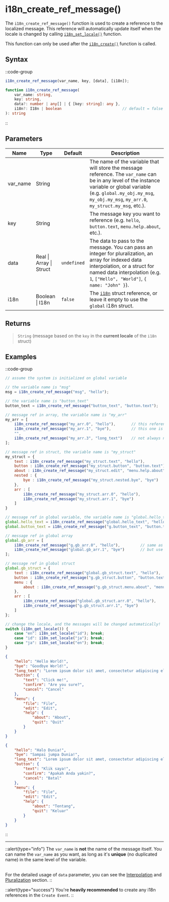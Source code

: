# i18n_create_ref_message()

The `i18n_create_ref_message()` function is used to create a reference to the localized message. This reference will automatically update itself when the locale is changed by calling [`i18n_set_locale()`](/v0/api-reference/functions/i18n-set-locale) function.

This function can only be used after the [`i18n_create()`](/v0/api-reference/functions/i18n-create) function is called.

## Syntax

::code-group
```js [Usage]
i18n_create_ref_message(var_name, key, [data], [i18n]);
```

```ts [Signature]
function i18n_create_ref_message(
    var_name: string,
    key: string,
    data?: number | any[] | { [key: string]: any },
    i18n?: I18n | boolean                           // default = false (using global i18n struct)
): string
```
::

## Parameters

| Name         | Type              | Default      | Description |
|--------------|-------------------|--------------|-------------|
| var_name     | String            |              | The name of the variable that will store the message reference. The `var_name` can be in any level of the instance variable or global variable (e.g. `global.my_obj.my_msg`, `my_obj.my_msg`, `my_arr.0`, `my_struct.my_msg`, etc.). |
| key          | String            |              | The message key you want to reference (e.g. `hello`, `button.text`, `menu.help.about`, etc.). |
| data         | Real \| Array \| Struct | `undefined` | The data to pass to the message. You can pass an integer for pluralization, an array for indexed data interpolation, or a struct for named data interpolation (e.g. `1`, `["Hello", "World"]`, `{ name: "John" }`). |
| i18n         | Boolean \| I18n | `false`      | The [`i18n`](/v0/api-reference/functions/i18n-create) struct reference, or leave it empty to use the `global` i18n struct. |

## Returns

> `String` (message based on the `key` in the **current locale** of the `i18n` struct)

## Examples

::code-group
```js [Create Event]
// assume the system is initialized on global variable

// the variable name is "msg"
msg = i18n_create_ref_message("msg", "hello");      

// the variable name is "button_text"
button_text = i18n_create_ref_message("button_text", "button.text");

// message ref in array, the variable name is "my_arr"
my_arr = [
    i18n_create_ref_message("my_arr.0", "hello"),       // this reference is created in index 0
    i18n_create_ref_message("my_arr.1", "bye"),         // this one is in index 1, separate the array index with dot "."
    "",
    i18n_create_ref_message("my_arr.3", "long_text")    // not always need to be created consecutively
];

// message ref in struct, the variable name is "my_struct"
my_struct = {
    text : i18n_create_ref_message("my_struct.text", "hello"),                // the key is "hello"
    button : i18n_create_ref_message("my_struct.button", "button.text"),      // the var_name is this struct member name
    about : i18n_create_ref_message("my_struct.edit", "menu.help.about"),     // separate the struct member with dot "."
    nested : {
        bye : i18n_create_ref_message("my_struct.nested.bye", "bye")          // you can nest the struct as deep as you want
    },
    arr : [
        i18n_create_ref_message("my_struct.arr.0", "hello"),                  // you can also create the reference in array
        i18n_create_ref_message("my_struct.arr.1", "bye")
    ]
}

// message ref in global variable, the variable name is "global.hello_text"
global.hello_text = i18n_create_ref_message("global.hello_text", "hello");      // use "global" keyword like you're defining a global variable
global.button_text = i18n_create_ref_message("g.button_text", "button.text");   // you can use "g." shorthand for "global."

// message ref in global array
global.gb_arr = [
    i18n_create_ref_message("g.gb_arr.0", "hello"),         // same as you're creating the reference in instance variable,
    i18n_create_ref_message("global.gb_arr.1", "bye")       // but use "global." or "g." as the prefix
];

// message ref in global struct
global.gb_struct = {
    text : i18n_create_ref_message("global.gb_struct.text", "hello"),           // same as you're creating the reference in instance variable,
    button : i18n_create_ref_message("g.gb_struct.button", "button.text"),      // but use "global." or "g." as the prefix
    menu : {
        about : i18n_create_ref_message("g.gb_struct.menu.about", "menu.help.about")   // a nested struct in global struct
    },
    arr : [
        i18n_create_ref_message("global.gb_struct.arr.0", "hello"),            // you can also create the reference in array
        i18n_create_ref_message("g.gb_struct.arr.1", "bye")
    ]
};
```

```js [Key Pressed - Space]
// change the locale, and the messages will be changed automatically!
switch (i18n_get_locale()) {
    case "en": i18n_set_locale("id"); break;
    case "id": i18n_set_locale("ja"); break;
    case "ja": i18n_set_locale("en"); break;
}
```

```json [en.json]
{
    "hello": "Hello World!",
    "bye": "Goodbye World!",
    "long_text": "Lorem ipsum dolor sit amet, consectetur adipiscing elit. Sed do eiusmod tempor incididunt ut labore et dolore magna aliqua.",
    "button": {
        "text": "Click me!",
        "confirm": "Are you sure?",
        "cancel": "Cancel"
    },
    "menu": {
        "file": "File",
        "edit": "Edit",
        "help": {
            "about": "About",
            "quit": "Quit"
        }
    }
}
```

```json [id.json]
{
    "hello": "Halo Dunia!",
    "bye": "Sampai jumpa Dunia!",
    "long_text": "Lorem ipsum dolor sit amet, consectetur adipiscing elit. Sed do eiusmod tempor incididunt ut labore et dolore magna aliqua.",
    "button": {
        "text": "Klik saya!",
        "confirm": "Apakah Anda yakin?",
        "cancel": "Batal"
    },
    "menu": {
        "file": "File",
        "edit": "Edit",
        "help": {
            "about": "Tentang",
            "quit": "Keluar"
        }
    }
}
```
::

---

::alert{type="info"}
The `var_name` is **not** the name of the message itself. You can name the `var_name` as you want, as long as it's **unique** (no duplicated name) in the same level of the variable. <br> <br>

For the detailed usage of `data` parameter, you can see the [Interpolation](/v0/usage/interpolation) and [Pluralization](/v0/usage/pluralization) section.
::

::alert{type="success"}
You're **heavily recommended** to create any i18n references in the `Create Event`.
::
